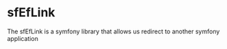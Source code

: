 sfEfLink
========

The sfEfLink is a symfony library that allows us redirect to another symfony application
